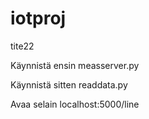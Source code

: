 # iotproj
tite22

Käynnistä ensin measserver.py

Käynnistä sitten readdata.py

Avaa selain localhost:5000/line